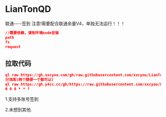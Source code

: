 # LianTonQD
联通----签到 注意!需要配合联通余量V4，单独无法运行！！！

```json
//需要依赖，请到环境node安装
path
fs
request
```
## 拉取代码
```json
ql raw https://gh.xxcyou.com/gh/raw.githubusercontent.com/xxcyou/LianTonQD/main/LianTonQD.js
分流库(两个随便一个都可以)
ql raw https://gh.y4cc.cc/gh/https://raw.githubusercontent.com/xxcyou/LianTonQD/main/LianTonQD.js
0 0 0 * * ?
```
1.支持多账号签到

2.未想到其他.
